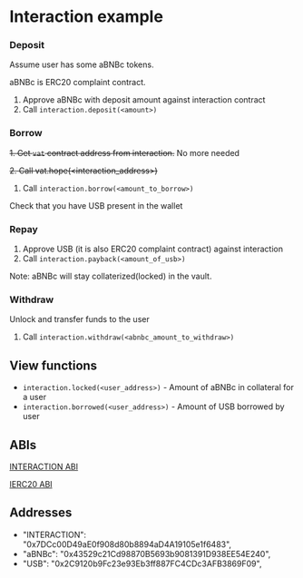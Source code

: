 # Interaction example

### Deposit

Assume user has some aBNBc tokens.

aBNBc is ERC20 complaint contract. 

1. Approve aBNBc with deposit amount against interaction contract
2. Call `interaction.deposit(<amount>)`

### Borrow

~~1. Get `vat` contract address from interaction.~~ No more needed

~~2. Call vat.hope(<interaction_address>)~~

1. Call `interaction.borrow(<amount_to_borrow>)`

Check that you have USB present in the wallet


### Repay

1. Approve USB (it is also ERC20 complaint contract) against interaction
2. Call `interaction.payback(<amount_of_usb>)`

Note: aBNBc will stay collaterized(locked) in the vault.

### Withdraw
Unlock and transfer funds to the user

1. Call `interaction.withdraw(<abnbc_amount_to_withdraw>)`

## View functions

* `interaction.locked(<user_address>)` - Amount of aBNBc in collateral for a user
* `interaction.borrowed(<user_address>)` - Amount of USB borrowed by user

## ABIs
[INTERACTION ABI](interfaces/DAOInteraction.json)

[IERC20 ABI](interfaces/IERC20.json)

## Addresses

* "INTERACTION": "0x7DCc00D49aE0f908d80b8894aD4A19105e1f6483",
* "aBNBc": "0x43529c21Cd98870B5693b9081391D938EE54E240",
* "USB": "0x2C9120b9Fc23e93Eb3ff887FC4CDc3AFB3869F09",